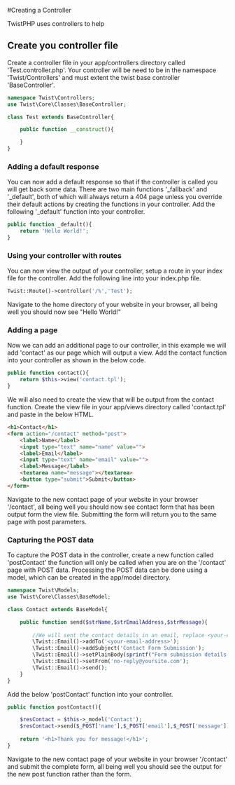 #Creating a Controller

TwistPHP uses controllers to help

## Create you controller file

Create a controller file in your app/controllers directory called 'Test.controller.php'. Your controller will be need to be in the namespace 'Twist/Controllers' and must extent the twist base controller 'BaseController'.

```php
namespace Twist\Controllers;
use Twist\Core\Classes\BaseController;

class Test extends BaseController{

	public function __construct(){

	}
}
```

### Adding a default response

You can now add a default response so that if the controller is called you will get back some data. There are two main functions '_fallback' and '_default', both of which will always return a 404 page unless you override their default actions by creating the functions in your controller.
Add the following '_default' function into your controller.

```php
public function _default(){
	return 'Hello World!';
}
```

### Using your controller with routes

You can now view the output of your controller, setup a route in your index file for the controller. Add the following line into your index.php file.

```php
Twist::Route()->controller('/%','Test');
```

Navigate to the home directory of your website in your browser, all being well you should now see "Hello World!"


### Adding a page

Now we can add an additional page to our controller, in this example we will add 'contact' as our page which will output a view. Add the contact function into your controller as shown in the below code.

```php
public function contact(){
	return $this->view('contact.tpl');
}
```

We will also need to create the view that will be output from the contact function. Create the view file in your app/views directory called 'contact.tpl' and paste in the below HTML.

```html
<h1>Contact</h1>
<form action="/contact" method="post">
	<label>Name</label>
	<input type="text" name="name" value="">
	<label>Email</label>
    <input type="text" name="email" value="">
    <label>Message</label>
    <textarea name="message"></textarea>
    <button type="submit">Submit</button>
</form>
```

Navigate to the new contact page of your website in your browser '/contact', all being well you should now see contact form that has been output form the view file. Submitting the form will return you to the same page with post parameters.

### Capturing the POST data

To capture the POST data in the controller, create a new function called 'postContact' the function will only be called when you are on the '/contact' page with POST data.
Processing the POST data can be done using a model, which can be created in the app/model directory.

```php
namespace Twist\Models;
use Twist\Core\Classes\BaseModel;

class Contact extends BaseModel{

	public function send($strName,$strEmailAddress,$strMessage){
		
		//We will sent the contact details in an email, replace <your-email-address> with your full email address.
		\Twist::Email()->addTo('<your-email-address>');
		\Twist::Email()->addSubject('Contact Form Submission');
		\Twist::Email()->setPlainBody(sprintf("Form submission details:\nName: %s\nEmail: %s\nMessage: %s",$strName,$strEmailAddress,$strMessage));
		\Twist::Email()->setFrom('no-reply@yoursite.com');
		\Twist::Email()->send();
	}
}
```

Add the below 'postContact' function into your controller.

```php
public function postContact(){

	$resContact = $this->_model('Contact');
	$resContact->send($_POST['name'],$_POST['email'],$_POST['message']);
	
	return '<h1>Thank you for message!</h1>';
}
```

Navigate to the new contact page of your website in your browser '/contact' and submit the complete form, all being well you should see the output for the new post function rather than the form.

